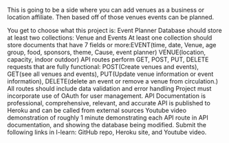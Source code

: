This is going to be a side where you can add venues as a business or location affiliate. Then based off of those venues events can be planned. 

You get to choose what this project is: Event Planner
Database should store at least two collections: Venue and Events
At least one collection should store documents that have 7 fields or more:EVENT(time, date, Venue, age group, food, sponsors, theme, Cause, event planner) VENUE(location, capacity, indoor outdoor)
API routes perform GET, POST, PUT, DELETE requests that are fully functional: POST(Create venues and events), GET(see all venues and events), PUT(Update venue information or event information), DELETE(delete an event or remove a venue from circulation.)
All routes should include data validation and error handling
Project must incorporate use of OAuth for user management.
API Documentation is professional, comprehensive, relevant, and accurate
API is published to Heroku and can be called from external sources
Youtube video demonstration of roughly 1 minute demonstrating each API route in API documentation, and showing the database being modified.
Submit the following links in I-learn: GitHub repo, Heroku site, and Youtube video.